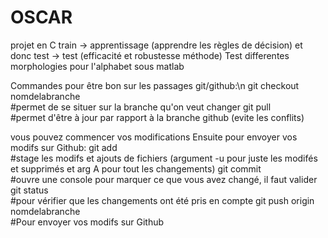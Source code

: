# OSCAR
projet en C
train -> apprentissage (apprendre les règles de décision) et donc test -> test (efficacité et robustesse méthode)
Test  differentes morphologies pour l'alphabet sous matlab 


Commandes pour être bon sur les passages git/github:\n
git checkout nomdelabranche                               
#permet de se situer sur la branche qu'on veut changer
git pull                                                 
#permet d'être à jour par rapport à la branche github (evite les conflits)

vous pouvez commencer vos modifications
Ensuite pour envoyer vos modifs sur Github:
git add                                                   
#stage les modifs et ajouts de fichiers (argument -u pour juste les modifés et supprimés et arg A pour tout les changements)
git commit                                                
#ouvre une console pour marquer ce que vous avez changé, il faut valider
git status                                                
#pour vérifier que les changements ont été pris en compte
git push origin nomdelabranche                            
#Pour envoyer vos modifs sur Github
